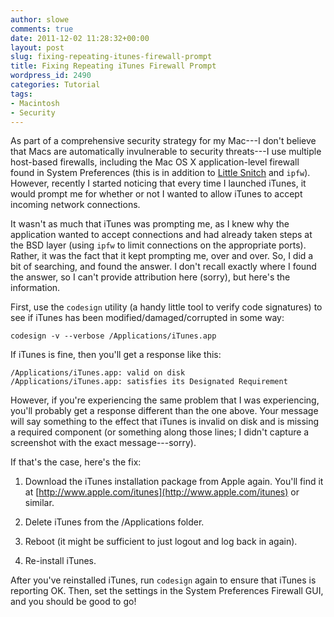 ```yaml
---
author: slowe
comments: true
date: 2011-12-02 11:28:32+00:00
layout: post
slug: fixing-repeating-itunes-firewall-prompt
title: Fixing Repeating iTunes Firewall Prompt
wordpress_id: 2490
categories: Tutorial
tags:
- Macintosh
- Security
---
```


As part of a comprehensive security strategy for my Mac---I don't believe that Macs are automatically invulnerable to security threats---I use multiple host-based firewalls, including the Mac OS X application-level firewall found in System Preferences (this is in addition to [Little Snitch](http://www.obdev.at/products/littlesnitch/index.html) and `ipfw`). However, recently I started noticing that every time I launched iTunes, it would prompt me for whether or not I wanted to allow iTunes to accept incoming network connections.

It wasn't as much that iTunes was prompting me, as I knew why the application wanted to accept connections and had already taken steps at the BSD layer (using `ipfw` to limit connections on the appropriate ports). Rather, it was the fact that it kept prompting me, over and over. So, I did a bit of searching, and found the answer. I don't recall exactly where I found the answer, so I can't provide attribution here (sorry), but here's the information.

First, use the `codesign` utility (a handy little tool to verify code signatures) to see if iTunes has been modified/damaged/corrupted in some way:

    codesign -v --verbose /Applications/iTunes.app

If iTunes is fine, then you'll get a response like this:

    /Applications/iTunes.app: valid on disk
    /Applications/iTunes.app: satisfies its Designated Requirement

However, if you're experiencing the same problem that I was experiencing, you'll probably get a response different than the one above. Your message will say something to the effect that iTunes is invalid on disk and is missing a required component (or something along those lines; I didn't capture a screenshot with the exact message---sorry).

If that's the case, here's the fix:

1. Download the iTunes installation package from Apple again. You'll find it at [http://www.apple.com/itunes](http://www.apple.com/itunes) or similar.

2. Delete iTunes from the /Applications folder.

3. Reboot (it might be sufficient to just logout and log back in again).

4. Re-install iTunes.

After you've reinstalled iTunes, run `codesign` again to ensure that iTunes is reporting OK. Then, set the settings in the System Preferences Firewall GUI, and you should be good to go!
